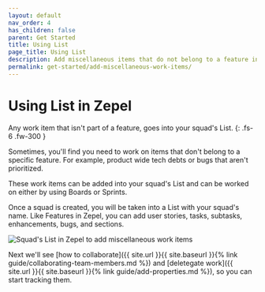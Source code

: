 ```yaml
---
layout: default
nav_order: 4
has_children: false
parent: Get Started
title: Using List
page_title: Using List
description: Add miscellaneous items that do not belong to a feature into your Squad's List.
permalink: get-started/add-miscellaneous-work-items/
---
```

# Using List in Zepel

Any work item that isn't part of a feature, goes into your squad's List.
{: .fs-6 .fw-300 }

Sometimes, you'll find you need to work on items that don't belong to a specific feature. For example, product wide tech debts or bugs that aren't prioritized. 

These work items can be added into your squad's List and can be worked on either by using Boards or Sprints.

Once a squad is created, you will be taken into a List with your squad's name. Like Features in Zepel, you can add user stories, tasks, subtasks, enhancements, bugs, and sections.

![Squad's List in Zepel to add miscellaneous work items](/guide/assets/uploads/zepel-list.png "Squad's List in Zepel")

Next we'll see [how to collaborate]({{ site.url }}{{ site.baseurl }}{% link guide/collaborating-team-members.md %}) and [deletegate work]({{ site.url }}{{ site.baseurl }}{% link guide/add-properties.md %}), so you can start tracking them.